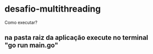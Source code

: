 # desafio-multithreading

Como executar?
## na pasta raiz da aplicação execute no terminal "go run main.go"
